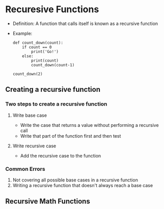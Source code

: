 # Recuresive Functions

* Definition: A function that calls itself is known as a recursive function

* Example:
  ```
  def count_down(count):
      if count == 0
          print('Go!')
      else:
          print(count)
          count_down(count-1)
  
  count_down(2)
  ```

## Creating a recursive function

### Two steps to create a recursive function

1. Write base case 
   * Write the case that returns a value without performing a recursive call
   * Write that part of the function first and then test
 
2. Write recursive case
   * Add the recursive case to the function
 
### Common Errors

1. Not covering all possible base cases in a recursive function
2. Writing a recursive function that doesn't always reach a base case

## Recursive Math Functions


